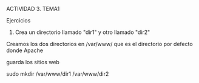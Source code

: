 ACTIVIDAD 3. TEMA1 

Ejercicios 
1. Crea un directorio llamado "dir1" y otro llamado "dir2"
   
Creamos los dos directorios en /var/www/ que es el directorio por defecto donde Apache  

guarda los sitios web  

sudo mkdir /var/www/dir1 /var/www/dir2 

